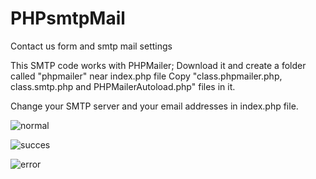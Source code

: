 # PHPsmtpMail
Contact us form and smtp mail settings

This SMTP code works with PHPMailer;
Download it and create a folder called "phpmailer" near index.php file
Copy "class.phpmailer.php, class.smtp.php and PHPMailerAutoload.php" files in it.

Change your SMTP server and your email addresses in index.php file.



![normal](https://user-images.githubusercontent.com/65222729/111899986-f2254180-8a40-11eb-9795-afe95d8f771f.png)



![succes](https://user-images.githubusercontent.com/65222729/111900000-09fcc580-8a41-11eb-857f-94b87528588f.png)



![error](https://user-images.githubusercontent.com/65222729/111900010-12ed9700-8a41-11eb-887b-10576ee8a7f3.png)

